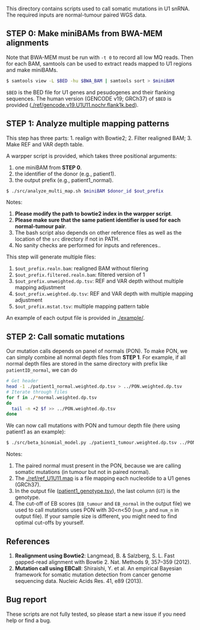 This directory contains scripts used to call somatic mutations in U1 snRNA. The required inputs are normal-tumour paired WGS data.

## STEP 0: Make miniBAMs from BWA-MEM alignments
Note that BWA-MEM must be run with `-t 0` to record all low MQ reads. Then for each BAM,
samtools can be used to extract reads mapped to U1 regions and make miniBAMs.
```bash
$ samtools view -L $BED -hu $BWA_BAM | samtools sort > $miniBAM
```
`$BED` is the BED file for U1 genes and pesudogenes and their flanking sequences. The human version (GENCODE v19; GRCh37) of `$BED` is provided ([./ref/gencode.v19.U1U11.nochr.flank1k.bed](./ref/gencode.v19.U1U11.nochr.flank1k.bed)).

## STEP 1: Analyze multiple mapping patterns
This step has three parts: 1. realign with Bowtie2; 2. Filter realigned BAM; 3. Make REF and VAR depth table.

A warpper script is provided, which takes three positional arguments:
1. one miniBAM from **STEP 0**.
2. the identifier of the donor (e.g., patient1).
3. the output prefix (e.g., patient1_normal).
```bash
$ ./src/analyze_multi_map.sh $miniBAM $donor_id $out_prefix
```
Notes:
1. **Please modify the path to bowtie2 index in the warpper script**.
2. **Please make sure that the same patient identifier is used for each normal-tumour pair**.
3. The bash script also depends on other reference files as well as the location of the `src` directory if not in PATH.
4. No sanity checks are performed for inputs and references..

This step will generate multiple files:
1. `$out_prefix.realn.bam`: realigned BAM without filering
2. `$out_prefix.filtered.realn.bam`: filtered version of 1
3. `$out_prefix.unweighted.dp.tsv`: REF and VAR depth without multiple mapping adjustment
4. `$out_prefix.weighted.dp.tsv`: REF and VAR depth with multiple mapping adjustment
5. `$out_prefix.mstat.tsv`: multiple mapping pattern table

An example of each output file is provided in [./example/](./example/).

## STEP 2: Call somatic mutations
Our mutation calls depends on panel of normals (PON).
To make PON, we can simply combine all normal depth files from **STEP 1**.
For example, if all normal depth files are stored in the same directory with prefix like `patientID_normal`, we can do
```bash
# Get header
head -1 ./patient1_normal.weighted.dp.tsv > ../PON.weighted.dp.tsv
# Iterate through files
for f in ./*normal.weighted.dp.tsv
do
  tail -n +2 $f >> ../PON.weighted.dp.tsv
done
```
We can now call mutations with PON and tumour depth file (here using patient1 as an example):
```bash
$ ./src/beta_binomial_model.py ./patient1_tumour.weighted.dp.tsv ../PON.weighted.dp.tsv ./ref/ref_U1U11.map patient1_genotype.tsv
```
Notes:
1. The paired normal must present in the PON, because we are calling somatic mutations (in tumour but not in paired normal).
2. The [./ref/ref_U1U11.map](./ref/ref_U1U11.map) is a file mapping each nucleotide to a U1 genes (GRCh37).
3. In the output file ([patient1_genotype.tsv](./example/patient1_genotype.tsv)), the last column (`GT`) is the genotype.
4. The cut-off of EB scores (`EB_tumour` and `EB_normal` in the output file)
we used to call mutations uses PON with 30<n<50 (`num_p` and `num_n` in output file). If your sample size is different, you might need to find optimal cut-offs by yourself.  

## References
1. **Realignment using Bowtie2**: Langmead, B. & Salzberg, S. L. Fast gapped-read alignment with Bowtie 2. Nat. Methods 9, 357–359 (2012).
2. **Mutation call using EBCall**: Shiraishi, Y. et al. An empirical Bayesian framework for somatic mutation detection from cancer genome sequencing data. Nucleic Acids Res. 41, e89 (2013).

## Bug report
These scripts are not fully tested, so please start a new issue if you need help or find a bug.

